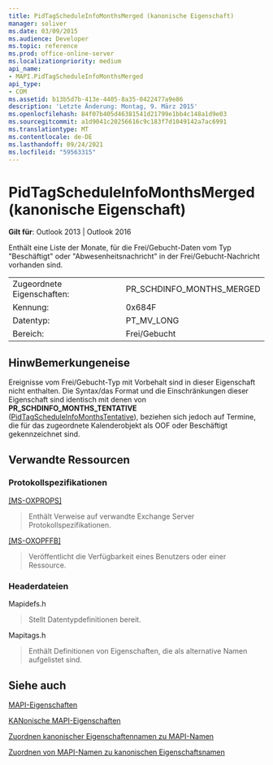 ```yaml
---
title: PidTagScheduleInfoMonthsMerged (kanonische Eigenschaft)
manager: soliver
ms.date: 03/09/2015
ms.audience: Developer
ms.topic: reference
ms.prod: office-online-server
ms.localizationpriority: medium
api_name:
- MAPI.PidTagScheduleInfoMonthsMerged
api_type:
- COM
ms.assetid: b13b5d7b-413e-4405-8a35-0422477a9e86
description: 'Letzte Änderung: Montag, 9. März 2015'
ms.openlocfilehash: 84f07b405d46381541d21799e1bb4c148a1d9e03
ms.sourcegitcommit: a1d9041c20256616c9c183f7d1049142a7ac6991
ms.translationtype: MT
ms.contentlocale: de-DE
ms.lasthandoff: 09/24/2021
ms.locfileid: "59563315"
---
```

# <a name="pidtagscheduleinfomonthsmerged-canonical-property"></a>PidTagScheduleInfoMonthsMerged (kanonische Eigenschaft)

  
  
**Gilt für**: Outlook 2013 | Outlook 2016 
  
Enthält eine Liste der Monate, für die Frei/Gebucht-Daten vom Typ "Beschäftigt" oder "Abwesenheitsnachricht" in der Frei/Gebucht-Nachricht vorhanden sind. 
  
|||
|:-----|:-----|
|Zugeordnete Eigenschaften:  <br/> |PR_SCHDINFO_MONTHS_MERGED  <br/> |
|Kennung:  <br/> |0x684F  <br/> |
|Datentyp:  <br/> |PT_MV_LONG  <br/> |
|Bereich:  <br/> |Frei/Gebucht  <br/> |
   
## <a name="remarks"></a>HinwBemerkungeneise

Ereignisse vom Frei/Gebucht-Typ mit Vorbehalt sind in dieser Eigenschaft nicht enthalten. Die Syntax/das Format und die Einschränkungen dieser Eigenschaft sind identisch mit denen von **PR_SCHDINFO_MONTHS_TENTATIVE** ([PidTagScheduleInfoMonthsTentative](pidtagscheduleinfomonthstentative-canonical-property.md)), beziehen sich jedoch auf Termine, die für das zugeordnete Kalenderobjekt als OOF oder Beschäftigt gekennzeichnet sind. 
  
## <a name="related-resources"></a>Verwandte Ressourcen

### <a name="protocol-specifications"></a>Protokollspezifikationen

[[MS-OXPROPS]](https://msdn.microsoft.com/library/f6ab1613-aefe-447d-a49c-18217230b148%28Office.15%29.aspx)
  
> Enthält Verweise auf verwandte Exchange Server Protokollspezifikationen.
    
[[MS-OXOPFFB]](https://msdn.microsoft.com/library/1a527299-7211-4d27-a74c-b69bd0746320%28Office.15%29.aspx)
  
> Veröffentlicht die Verfügbarkeit eines Benutzers oder einer Ressource.
    
### <a name="header-files"></a>Headerdateien

Mapidefs.h
  
> Stellt Datentypdefinitionen bereit.
    
Mapitags.h
  
> Enthält Definitionen von Eigenschaften, die als alternative Namen aufgelistet sind.
    
## <a name="see-also"></a>Siehe auch



[MAPI-Eigenschaften](mapi-properties.md)
  
[KANonische MAPI-Eigenschaften](mapi-canonical-properties.md)
  
[Zuordnen kanonischer Eigenschaftennamen zu MAPI-Namen](mapping-canonical-property-names-to-mapi-names.md)
  
[Zuordnen von MAPI-Namen zu kanonischen Eigenschaftsnamen](mapping-mapi-names-to-canonical-property-names.md)

